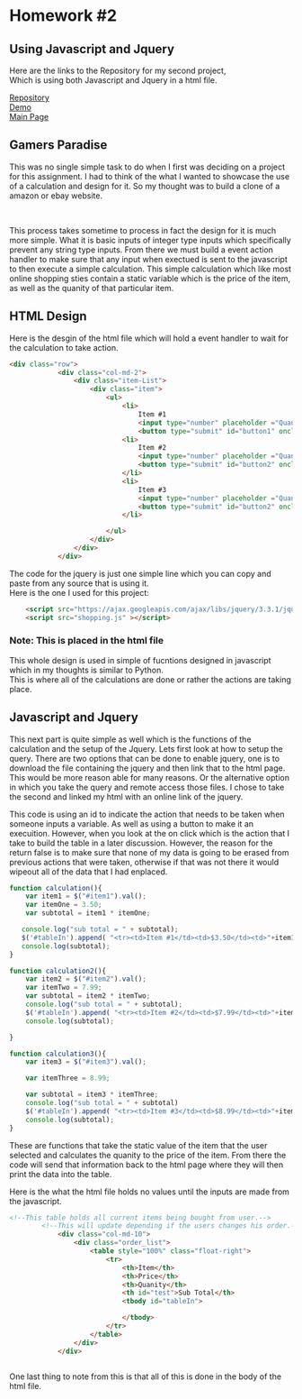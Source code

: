 # Homework #2
## Using Javascript and Jquery

Here are the links to the Repository for my second project,<br>
Which is using both Javascript and Jquery in a html file.<br>

[Repository](https://github.com/Dakota808/Dakota808.github.io/tree/master/Project_2)<br/>
[Demo](https://dakota808.github.io/Project_2/index.html)<br/>
[Main Page](https://dakota808.github.io/)


## Gamers Paradise

<p>
This was no single simple task to do when I first was deciding on a project for this assignment. I had to think of the what I wanted to showcase the use of a calculation and design for it. So my thought was to build a clone of a amazon or ebay website.</p> <br>

<p>
This process takes sometime to process in fact the design for it is much more simple. What it is basic inputs of integer type inputs which specifically prevent any string type inputs. From there we must build a event action handler to make sure that any input when exectued is sent to the javascript to then execute a simple calculation. This simple calculation which like most online shopping sties contain a static variable which is the price of the item, as well as the quanity of that particular item.</p> 

## HTML Design
Here is the desgin of the html file which will hold a event handler to wait for the calculation to take action.

``` html
<div class="row">
            <div class="col-md-2">
                <div class="item-List">
                    <div class="item">
                        <ul>
                            <li>
                                Item #1
                                <input type="number" placeholder ="Quanity" class="button" id="item1">
                                <button type="submit" id="button1" onclick="calculation(); return false">Buy</button>
                            <li>
                                Item #2
                                <input type="number" placeholder ="Quanity" class="button" id="item2">
                                <button type="submit" id="button2" onclick="calculation2(); return false">Buy</button>
                            </li>
                            <li>
                                Item #3
                                <input type="number" placeholder ="Quanity" class="button" id="item3">
                                <button type="submit" id="button2" onclick="calculation3(); return false;">Buy</button>
                            </li>

                        </ul>
                    </div>
                </div>
            </div>
```


The code for the jquery is just one simple line which you can copy and paste from any source that is using it.<br>
Here is the one I used for this project:<br>
```html
    <script src="https://ajax.googleapis.com/ajax/libs/jquery/3.3.1/jquery.min.js"></script>
    <script src="shopping.js" ></script>

```
### Note: This is placed in the html file

This whole design is used in simple of fucntions designed in javascript which in my thoughts is similar to Python.<br>
This is where all of the calculations are done or rather the actions are taking place.<br>

## Javascript and Jquery
<p>

This next part is quite simple as well which is the functions of the calculation and the setup of the Jquery. Lets first look at how to setup the query. There are two options that can be done to enable jquery, one is to download the file containing the jquery and then link that to the html page. This would be more reason able for many reasons. Or the alternative option in which you take the query and remote access those files. I chose to take the second and linked my html with an online link of the jquery. 

</p>

<p>
This code is using an id to indicate the action that needs to be taken when someone inputs a variable.
As well as using a button to make it an execuition. However, when you look at the on click which is the action that I take to build the table in a later discussion. However, the reason for the return false is to make sure that none of my data is going to be erased from previous actions that were taken, otherwise if that was not there it would wipeout all of the data that I had enplaced.  
</p>


``` javascript
function calculation(){
    var item1 = $("#item1").val();
    var itemOne = 3.50;
    var subtotal = item1 * itemOne;

   console.log("sub total = " + subtotal);
   $('#tableIn').append( "<tr><td>Item #1</td><td>$3.50</td><td>"+item1+"</td><td>$"+subtotal+"</td></tr>");
   console.log(subtotal);
}

function calculation2(){
    var item2 = $("#item2").val();
    var itemTwo = 7.99;
    var subtotal = item2 * itemTwo;
    console.log("sub total = " + subtotal);
    $('#tableIn').append( "<tr><td>Item #2</td><td>$7.99</td><td>"+item2+"</td><td>$"+subtotal+"</td></tr>");
    console.log(subtotal);

}

function calculation3(){
    var item3 = $("#item3").val();

    var itemThree = 8.99;

    var subtotal = item3 * itemThree;
    console.log("sub total = " + subtotal)
    $('#tableIn').append( "<tr><td>Item #3</td><td>$8.99</td><td>"+item3+"</td><td>$"+subtotal+"</td></tr>");
    console.log(subtotal);
}

```
<p>These are functions that take the static value of the item that the user selected and calculates the quanity to the price of the item. From there the code will send that information back to the html page where they will then print the data into the table. </p>

Here is the what the html file holds no values until the inputs are made from the javascript.
``` html
<!--This table holds all current items being bought from user.-->
        <!--This will update depending if the users changes his order.-->
            <div class="col-md-10">
                <div class="order_list">
                    <table style="100%" class="float-right">
                        <tr>
                            <th>Item</th>
                            <th>Price</th>
                            <th>Quanity</th>
                            <th id="test">Sub Total</th>
                            <tbody id="tableIn">

                            </tbody>
                        </tr>
                    </table>
                </div>
            </div>
        
```
One last thing to note from this is that all of this is done in the body of the html file.